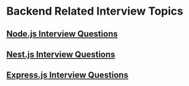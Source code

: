 # Backend Related Interview Topics

## [Node.js Interview Questions](nodejs/README.md)

## [Nest.js Interview Questions](nestjs/README.md)

## [Express.js Interview Questions](expressjs/README.md)
